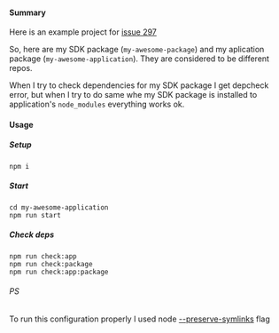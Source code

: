 #### Summary

Here is an example project for [issue 297](https://github.com/depcheck/depcheck/issues/297)

So, here are my SDK package (`my-awesome-package`) and my aplication package
(`my-awesome-application`). They are considered to be different repos.

When I try to check dependencies for my SDK package I get depcheck error, but
when I try to do same whe my SDK package is installed to application's `node_modules` everything works ok.

#### Usage

##### Setup
```
npm i
```
##### Start
```
cd my-awesome-application
npm run start
```

##### Check deps
```
npm run check:app
npm run check:package
npm run check:app:package
```

###### PS
To run this configuration properly I used node [--preserve-symlinks](https://nodejs.org/api/cli.html#cli_preserve_symlinks)
flag